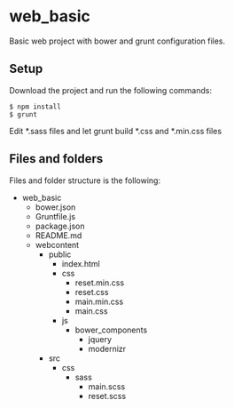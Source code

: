 # web_basic
Basic web project with bower and grunt configuration files.

## Setup
Download the project and run the following commands: 
    
	$ npm install
    $ grunt

Edit *.sass files and let grunt build *.css and *.min.css files

## Files and folders
Files and folder structure is the following:
- web_basic
	- bower.json
	- Gruntfile.js
	- package.json
	- README.md
	- webcontent
		- public
			- index.html
			- css
				- reset.min.css
				- reset.css
				- main.min.css
				- main.css
			- js
				- bower_components
					- jquery
					- modernizr
		- src
			- css
				- sass
					- main.scss
					- reset.scss
				
